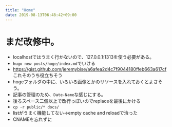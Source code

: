 ```yaml
---    
title: "Home"    
date: 2019-08-13T06:48:42+09:00    
---    
```

    
# まだ改修中。 
- localhostではうまく行かないので、127.0.0.1:1313を使う必要がある。    
- `hugo new posts/hoge/index.md`でいける  
- https://gist.github.com/jeremybise/a6afea2d4c7f9044180ffeb663a617cf これそのうち役立ちそう  
- hogeフォルダの中に、いろいろ画像とかのリソースを入れておくとよさそう。  
- 記事の管理のため、`Date-Name`な感じにする。  
- 後ろスペース二個以上で改行っぽいのでreplaceを最後にかける  
- `cp -r public/* docs/`  
- listがうまく機能してない→empty cache and reloadで治った
- CNAMEを忘れずに